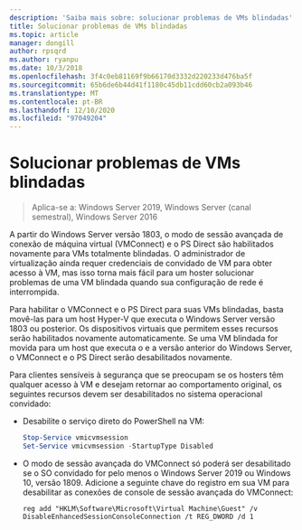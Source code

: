```yaml
---
description: 'Saiba mais sobre: solucionar problemas de VMs blindadas'
title: Solucionar problemas de VMs blindadas
ms.topic: article
manager: dongill
author: rpsqrd
ms.author: ryanpu
ms.date: 10/3/2018
ms.openlocfilehash: 3f4c0eb81169f9b66170d3332d220233d476ba5f
ms.sourcegitcommit: 65b6de6b44d41f1180c45db11cdd60cb2a093b46
ms.translationtype: MT
ms.contentlocale: pt-BR
ms.lasthandoff: 12/10/2020
ms.locfileid: "97049204"
---
```

# <a name="troubleshoot-shielded-vms"></a>Solucionar problemas de VMs blindadas

>Aplica-se a: Windows Server 2019, Windows Server (canal semestral), Windows Server 2016

A partir do Windows Server versão 1803, o modo de sessão avançada de conexão de máquina virtual (VMConnect) e o PS Direct são habilitados novamente para VMs totalmente blindadas. O administrador de virtualização ainda requer credenciais de convidado de VM para obter acesso à VM, mas isso torna mais fácil para um hoster solucionar problemas de uma VM blindada quando sua configuração de rede é interrompida.

Para habilitar o VMConnect e o PS Direct para suas VMs blindadas, basta movê-las para um host Hyper-V que executa o Windows Server versão 1803 ou posterior. Os dispositivos virtuais que permitem esses recursos serão habilitados novamente automaticamente. Se uma VM blindada for movida para um host que executa o e a versão anterior do Windows Server, o VMConnect e o PS Direct serão desabilitados novamente.

Para clientes sensíveis à segurança que se preocupam se os hosters têm qualquer acesso à VM e desejam retornar ao comportamento original, os seguintes recursos devem ser desabilitados no sistema operacional convidado:

- Desabilite o serviço direto do PowerShell na VM:

  ```powershell
  Stop-Service vmicvmsession
  Set-Service vmicvmsession -StartupType Disabled
  ```

- O modo de sessão avançada do VMConnect só poderá ser desabilitado se o SO convidado for pelo menos o Windows Server 2019 ou Windows 10, versão 1809. Adicione a seguinte chave do registro em sua VM para desabilitar as conexões de console de sessão avançada do VMConnect:

  ```
  reg add "HKLM\Software\Microsoft\Virtual Machine\Guest" /v DisableEnhancedSessionConsoleConnection /t REG_DWORD /d 1
  ```
